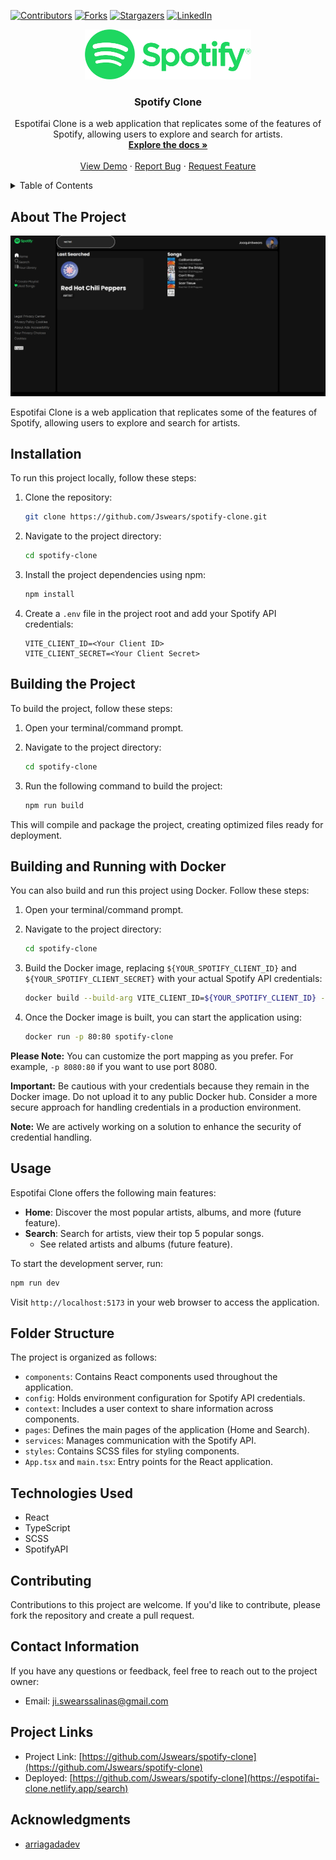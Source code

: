 <a name="readme-top"></a>

<!-- PROJECT SHIELDS -->

[![Contributors][contributors-shield]][contributors-url]
[![Forks][forks-shield]][forks-url]
[![Stargazers][stars-shield]][stars-url]
[![LinkedIn][linkedin-shield]][linkedin-url]

<!-- PROJECT LOGO -->
<div align="center">
  <a href="https://github.com/Jswears/spotify-clone">
    <img src="src/assets/images/Spotify_logo_with_text.svg"alt="Logo" height="80">
  </a>

  <h3 align="center">Spotify Clone</h3>

  <p align="center">
    Espotifai Clone is a web application that replicates some of the features of Spotify, allowing users to explore and search for artists.
    <br />
    <a href="https://github.com/Jswears/spotify-clone"><strong>Explore the docs »</strong></a>
    <br />
    <br />
    <a href="https://espotifai-clone.netlify.app/search">View Demo</a>
    ·
    <a href="https://github.com/Jswears/spotify-clone/issues">Report Bug</a>
    ·
    <a href="https://github.com/Jswears/spotify-clone/issues">Request Feature</a>
  </p>
</div>

<!-- TABLE OF CONTENTS -->
<details>
  <summary>Table of Contents</summary>
  <ol>
    <li><a href="#about-the-project">About The Project</a></li>
    <li><a href="#installation">Installation</a>
      <ul>
        <li><a href="#building-the-project">Building the Project</a></li>
        <li><a href="#building-and-running-with-docker">Building and Running with Docker</a></li>
      </ul>
    </li>
    <li><a href="#usage">Usage</a></li>
    <li><a href="#folder-structure">Folder Structure</a></li>
    <li><a href="#technologies-used">Technologies Used</a></li>
    <li><a href="#contributing">Contributing</a></li>
    <li><a href="#contact-information">Contact Information</a></li>
    <li><a href="#project-links">Project Links</a></li>
    <li><a href="#acknowledgments">Acknowledgments</a></li>
  </ol>
</details>

<!-- ABOUT THE PROJECT -->

## About The Project

[![Product Screenshot][product-screenshot]](https://github.com/Jswears/spotify-clone)

Espotifai Clone is a web application that replicates some of the features of Spotify, allowing users to explore and search for artists.

<!-- Installation -->

## Installation

To run this project locally, follow these steps:

1. Clone the repository:

   ```sh
   git clone https://github.com/Jswears/spotify-clone.git
   ```

2. Navigate to the project directory:

   ```sh
   cd spotify-clone
   ```

3. Install the project dependencies using npm:

   ```sh
   npm install
   ```

4. Create a `.env` file in the project root and add your Spotify API credentials:
   ```
   VITE_CLIENT_ID=<Your Client ID>
   VITE_CLIENT_SECRET=<Your Client Secret>
   ```

<!-- Building the Project -->

## Building the Project

To build the project, follow these steps:

1. Open your terminal/command prompt.

2. Navigate to the project directory:

   ```sh
   cd spotify-clone
   ```

3. Run the following command to build the project:

   ```sh
   npm run build
   ```

This will compile and package the project, creating optimized files ready for deployment.

<!-- Building and Running with Docker -->

## Building and Running with Docker

You can also build and run this project using Docker. Follow these steps:

1. Open your terminal/command prompt.

2. Navigate to the project directory:

   ```sh
   cd spotify-clone
   ```

3. Build the Docker image, replacing `${YOUR_SPOTIFY_CLIENT_ID}` and `${YOUR_SPOTIFY_CLIENT_SECRET}` with your actual Spotify API credentials:

   ```sh
   docker build --build-arg VITE_CLIENT_ID=${YOUR_SPOTIFY_CLIENT_ID} --build-arg VITE_CLIENT_SECRET=${YOUR_SPOTIFY_CLIENT_SECRET} -t spotify-clone .
   ```

4. Once the Docker image is built, you can start the application using:

   ```sh
   docker run -p 80:80 spotify-clone
   ```

**Please Note:** You can customize the port mapping as you prefer. For example, `-p 8080:80` if you want to use port 8080.

**Important:** Be cautious with your credentials because they remain in the Docker image. Do not upload it to any public Docker hub. Consider a more secure approach for handling credentials in a production environment.

**Note:** We are actively working on a solution to enhance the security of credential handling.

<!-- Usage -->

## Usage

Espotifai Clone offers the following main features:

- **Home**: Discover the most popular artists, albums, and more (future feature).
- **Search**: Search for artists, view their top 5 popular songs.
  - See related artists and albums (future feature).

To start the development server, run:

```sh
npm run dev
```

Visit `http://localhost:5173` in your web browser to access the application.

<!-- Folder Structure -->

## Folder Structure

The project is organized as follows:

- `components`: Contains React components used throughout the application.
- `config`: Holds environment configuration for Spotify API credentials.
- `context`: Includes a user context to share information across components.
- `pages`: Defines the main pages of the application (Home and Search).
- `services`: Manages communication with the Spotify API.
- `styles`: Contains SCSS files for styling components.
- `App.tsx` and `main.tsx`: Entry points for the React application.

<!-- Technologies Used -->

## Technologies Used

- React
- TypeScript
- SCSS
- SpotifyAPI

<!-- Contributing -->

## Contributing

Contributions to this project are welcome. If you'd like to contribute, please fork the repository and create a pull request.

<!-- Contact Information -->

## Contact Information

If you have any questions or feedback, feel free to reach out to the project owner:

- Email: ji.swearssalinas@gmail.com

## Project Links

- Project Link: [https://github.com/Jswears/spotify-clone](https://github.com/Jswears/spotify-clone)
- Deployed: [https://github.com/Jswears/spotify-clone](https://espotifai-clone.netlify.app/search)

<!-- Acknowledgments -->

## Acknowledgments

- [arriagadadev](https://github.com/arriagadadev)

[contributors-shield]: https://img.shields.io/github/contributors/Jswears/spotify-clone.svg?style=for-the-badge
[contributors-url]: https://github.com/Jswears/spotify-clone/graphs/contributors
[contributors-shield]: https://img.shields.io/github/contributors/Jswears/spotify-clone.svg?style=for-the-badge
[contributors-url]: https://github.com/Jswears/spotify-clone/graphs/contributors
[forks-shield]: https://img.shields.io/github/forks/Jswears/spotify-clone.svg?style=for-the-badge
[forks-url]: https://github.com/Jswears/spotify-clone/network/members
[stars-shield]: https://img.shields.io/github/stars/Jswears/spotify-clone.svg?style=for-the-badge
[stars-url]: https://github.com/Jswears/spotify-clone/stargazers
[issues-shield]: https://img.shields.io/github/issues/Jswears/
[issues-url]: https://github.com/Jswears/spotify-clone/issues
[linkedin-shield]: https://img.shields.io/badge/-LinkedIn-black.svg?style=for-the-badge&logo=linkedin&colorB=555
[linkedin-url]: https://www.linkedin.com/in/joaquin-ignacio-swears-salinas-9a4947284/
[product-screenshot]: src/assets/images/Screenshot%202023-08-24%20093001.png
